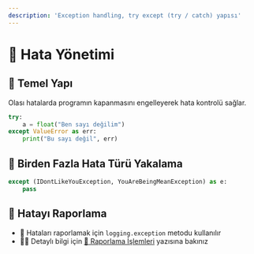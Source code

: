 ```yaml
---
description: 'Exception handling, try except (try / catch) yapısı'
---
```


# 🐛 Hata Yönetimi

## 🧱 Temel Yapı

Olası hatalarda programın kapanmasını engelleyerek hata kontrolü sağlar.

```python
try:
    a = float("Ben sayı değilim")
except ValueError as err:
    print("Bu sayı değil", err)
```

## 💞 Birden Fazla Hata Türü Yakalama

```python
except (IDontLikeYouException, YouAreBeingMeanException) as e:
    pass
```

## 📜 Hatayı Raporlama

* 📃 Hataları raporlamak için `logging.exception` metodu kullanılır
* 💁‍♂️ Detaylı bilgi için [📜 Raporlama İşlemleri](raporlama.md) yazısına bakınız

